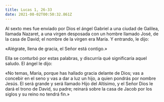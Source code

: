 ```yaml
---
title: Lucas 1, 26-33
date: 2021-08-02T00:50:32.861Z
---
```

Al sexto mes fue enviado por Dios el ángel Gabriel a una ciudad de Galilea, llamada Nazaret, a una virgen desposada con un hombre llamado José, de la casa de David; el nombre de la virgen era María. Y entrando, le dijo: 

«Alégrate, llena de gracia, el Señor está contigo.» 

Ella se conturbó por estas palabras, y discurría qué significaría aquel saludo. El ángel le dijo: 

«No temas, María, porque has hallado gracia delante de Dios; vas a concebir en el seno y vas a dar a luz un hijo, a quien pondrás por nombre Jesús. El será grande y será llamado Hijo del Altísimo, y el Señor Dios le dará el trono de David, su padre; reinará sobre la casa de Jacob por los siglos y su reino no tendrá fin.»